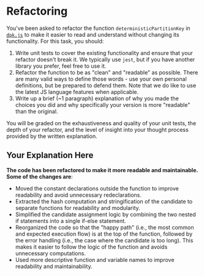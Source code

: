 # Refactoring

You've been asked to refactor the function `deterministicPartitionKey` in [`dpk.js`](dpk.js) to make it easier to read and understand without changing its functionality. For this task, you should:

1. Write unit tests to cover the existing functionality and ensure that your refactor doesn't break it. We typically use `jest`, but if you have another library you prefer, feel free to use it.
2. Refactor the function to be as "clean" and "readable" as possible. There are many valid ways to define those words - use your own personal definitions, but be prepared to defend them. Note that we do like to use the latest JS language features when applicable.
3. Write up a brief (~1 paragraph) explanation of why you made the choices you did and why specifically your version is more "readable" than the original.

You will be graded on the exhaustiveness and quality of your unit tests, the depth of your refactor, and the level of insight into your thought process provided by the written explanation.

## Your Explanation Here

**The code has been refactored to make it more readable and maintainable. Some of the changes are**:
* Moved the constant declarations outside the function to improve readability and avoid unnecessary redeclarations.
* Extracted the hash computation and stringification of the candidate to separate functions for readability and modularity.
* Simplified the candidate assignment logic by combining the two nested if statements into a single if-else statement.
* Reorganized the code so that the "happy path" (i.e., the most common and expected execution flow) is at the top of the function, followed by the error handling (i.e., the case where the candidate is too long). This makes it easier to follow the logic of the function and avoids unnecessary computations.
* Used more descriptive function and variable names to improve readability and maintainability.